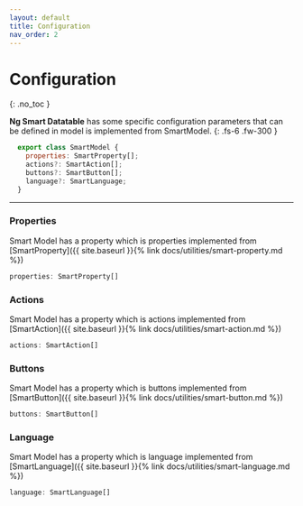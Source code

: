 ```yaml
---
layout: default
title: Configuration
nav_order: 2
---
```


# Configuration
{: .no_toc }

**Ng Smart Datatable** has some specific configuration parameters that can be defined in model is implemented from SmartModel.
{: .fs-6 .fw-300 }


```javascript
  export class SmartModel {
    properties: SmartProperty[];
    actions?: SmartAction[];
    buttons?: SmartButton[];
    language?: SmartLanguage;
  }
```

---

### Properties

Smart Model has a property which is properties implemented from [SmartProperty]({{ site.baseurl }}{% link docs/utilities/smart-property.md %})


```javascript
properties: SmartProperty[]
```

### Actions

Smart Model has a property which is actions implemented from [SmartAction]({{ site.baseurl }}{% link docs/utilities/smart-action.md %})

```javascript
actions: SmartAction[]
```

### Buttons

Smart Model has a property which is buttons implemented from [SmartButton]({{ site.baseurl }}{% link docs/utilities/smart-button.md %})

```javascript
buttons: SmartButton[]
```

### Language

Smart Model has a property which is language implemented from [SmartLanguage]({{ site.baseurl }}{% link docs/utilities/smart-language.md %})

```javascript
language: SmartLanguage[]
```
